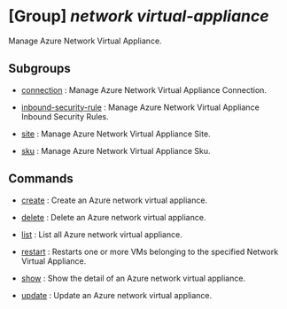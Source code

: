 # [Group] _network virtual-appliance_

Manage Azure Network Virtual Appliance.

## Subgroups

- [connection](/Commands/network/virtual-appliance/connection/readme.md)
: Manage Azure Network Virtual Appliance Connection.

- [inbound-security-rule](/Commands/network/virtual-appliance/inbound-security-rule/readme.md)
: Manage Azure Network Virtual Appliance Inbound Security Rules.

- [site](/Commands/network/virtual-appliance/site/readme.md)
: Manage Azure Network Virtual Appliance Site.

- [sku](/Commands/network/virtual-appliance/sku/readme.md)
: Manage Azure Network Virtual Appliance Sku.

## Commands

- [create](/Commands/network/virtual-appliance/_create.md)
: Create an Azure network virtual appliance.

- [delete](/Commands/network/virtual-appliance/_delete.md)
: Delete an Azure network virtual appliance.

- [list](/Commands/network/virtual-appliance/_list.md)
: List all Azure network virtual appliance.

- [restart](/Commands/network/virtual-appliance/_restart.md)
: Restarts one or more VMs belonging to the specified Network Virtual Appliance.

- [show](/Commands/network/virtual-appliance/_show.md)
: Show the detail of an Azure network virtual appliance.

- [update](/Commands/network/virtual-appliance/_update.md)
: Update an Azure network virtual appliance.
